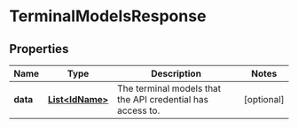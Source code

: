 

# TerminalModelsResponse


## Properties

| Name | Type | Description | Notes |
|------------ | ------------- | ------------- | -------------|
|**data** | [**List&lt;IdName&gt;**](IdName.md) | The terminal models that the API credential has access to. |  [optional] |



